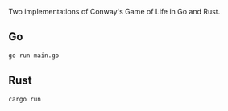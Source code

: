 Two implementations of Conway's Game of Life in Go and Rust.

## Go

```bash
go run main.go
```

## Rust

```bash
cargo run
```
